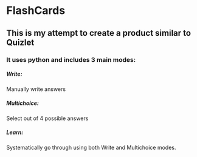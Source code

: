 # FlashCards

## This is my attempt to create a product similar to Quizlet

### It uses python and includes 3 main modes:
##### Write: 
Manually write answers
##### Multichoice: 
Select out of 4 possible answers
##### Learn: 
Systematically go through using both Write and Multichoice modes.

